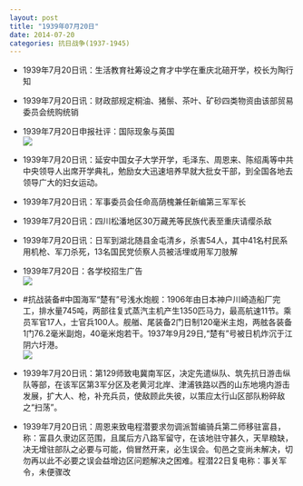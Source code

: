 ```yaml
---
layout: post
title: "1939年07月20日"
date: 2014-07-20
categories: 抗日战争(1937-1945)
---
```


<meta name="referrer" content="no-referrer" />

- 1939年7月20日讯：生活教育社筹设之育才中学在重庆北碚开学，校长为陶行知 

- 1939年7月20日讯：财政部规定桐油、猪鬃、茶叶、矿砂四类物资由该部贸易委员会统购统销 

- 1939年7月20日申报社评：国际现象与英国 <br/><img src="https://ww1.sinaimg.cn/large/aca367d8jw1eijkjk6dzxj20oh0ya7nh.jpg" />

- 1939年7月20日讯：延安中国女子大学开学，毛泽东、周恩来、陈绍禹等中共中央领导人出席开学典礼，勉励女大迅速培养早就大批女干部，到全国各地去领导广大的妇女运动。 

- 1939年7月20日讯：军事委员会任命高荫槐兼任新编第三军军长 

- 1939年7月20日讯：四川松潘地区30万藏羌等民族代表至重庆请缨杀敌 

- 1939年7月20日讯：日军到湖北随县金屯清乡，杀害54人，其中41名村民系用机枪、军刀杀死，13名国民党侦察人员被活埋或用军刀肢解 

- 1939年7月20日：各学校招生广告 <br/><img src="https://ww2.sinaimg.cn/large/aca367d8jw1eij36trgt2j20pn0hfdp7.jpg" />

- #抗战装备#中国海军“楚有”号浅水炮舰：1906年由日本神户川崎造船厂完工，排水量745吨，两部往复式蒸汽主机产生1350匹马力，最高航速11节。乘员军官17人，士官兵100人。舰艏、尾装备2门日制120毫米主炮，两舷各装备1门76.2毫米副炮，40毫米炮若干。1937年9月29日,“楚有”号被日机炸沉于江阴六圩港。 <br/><img src="https://ww4.sinaimg.cn/large/aca367d8jw1eij15zb6crj208w0o1416.jpg" />

- 1939年7月20日讯：第129师致电冀南军区，决定先遣纵队、筑先抗日游击纵队等部，在该军区第3军分区及老黄河北岸、津浦铁路以西的山东地境内游击发展，扩大人、枪，补充兵员，使敌顾此失彼，以策应太行山区部队粉碎敌之“扫荡”。 

- 1939年7月20日讯：周恩来致电程潜要求勿调派暂编骑兵第二师移驻富县，称：富县久隶边区范围，且属后方八路军留守，在该地驻守甚久，天旱粮缺，决无增驻部队之必要与可能，倘冒然开来，必生误会。旬邑之变尚未解决，切勿再以此不必要之误会益增边区问题解决之困难。程潜22日复电称：事关军令，未便骤改 

